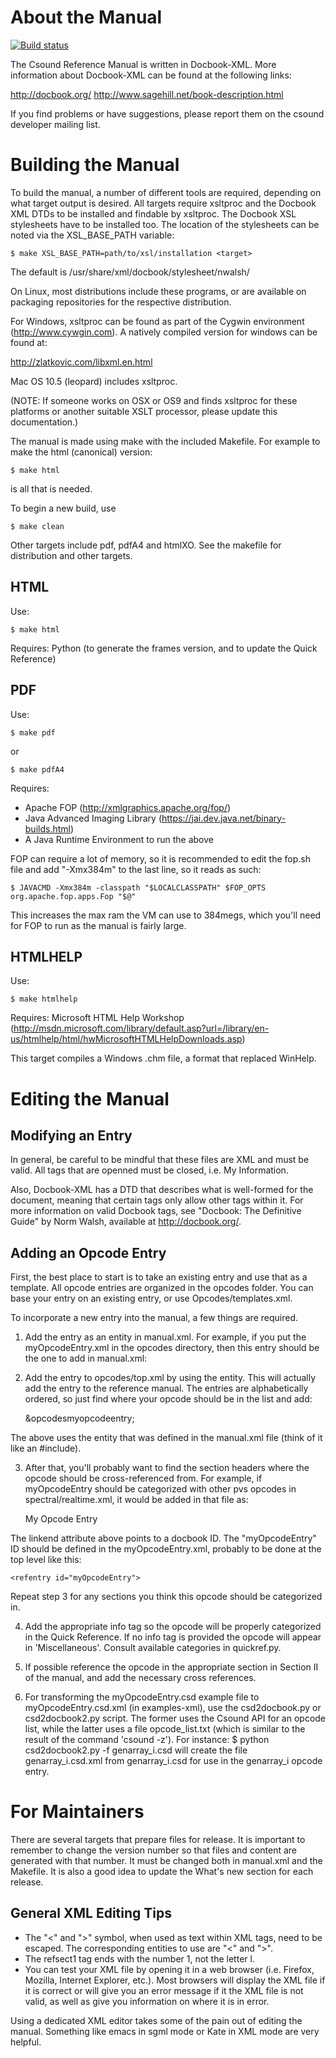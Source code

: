 # About the Manual 

[![Build status](https://travis-ci.org/csound/manual.svg?branch=master)](https://travis-ci.org/csound/manual)

The Csound Reference Manual is written in Docbook-XML. More information about
Docbook-XML can be found at the following links:

http://docbook.org/
http://www.sagehill.net/book-description.html

If you find problems or have suggestions, please report them on the csound
developer mailing list.


# Building the Manual

To build the manual, a number of different tools are required, depending on 
what target output is desired. All targets require xsltproc and the Docbook
XML DTDs to be installed and findable by xsltproc. The Docbook XSL stylesheets
have to be installed too. The location of the stylesheets can be noted via the
XSL_BASE_PATH variable:

    $ make XSL_BASE_PATH=path/to/xsl/installation <target>

The default is /usr/share/xml/docbook/stylesheet/nwalsh/

On Linux, most distributions include these programs, or are available on 
packaging repositories for the respective distribution.

For Windows, xsltproc can be found as part of the Cygwin environment
(http://www.cywgin.com). A natively compiled version for windows can be found
at:

http://zlatkovic.com/libxml.en.html

Mac OS 10.5 (leopard) includes xsltproc.

(NOTE: If someone works on OSX or OS9 and finds xsltproc for these platforms 
or another suitable XSLT processor, please update this documentation.)


The manual is made using make with the included Makefile. For example to make 
the html (canonical) version:

    $ make html

is all that is needed.

To begin a new build, use

    $ make clean

Other targets include pdf, pdfA4 and htmlXO. See the makefile for distribution
and other targets.


## HTML 

Use:

    $ make html

Requires: Python (to generate the frames version, and to update the Quick
          Reference)


## PDF 

Use:

    $ make pdf

or

    $ make pdfA4

Requires: 

* Apache FOP (http://xmlgraphics.apache.org/fop/)
* Java Advanced Imaging Library (https://jai.dev.java.net/binary-builds.html)
* A Java Runtime Environment to run the above

FOP can require a lot of memory, so it is recommended to edit the fop.sh file 
and add "-Xmx384m" to the last line, so it reads as such:

    $ JAVACMD -Xmx384m -classpath "$LOCALCLASSPATH" $FOP_OPTS org.apache.fop.apps.Fop "$@"

This increases the max ram the VM can use to 384megs, which you'll need 
for FOP to run as the manual is fairly large.


## HTMLHELP 

Use:

    $ make htmlhelp

Requires: Microsoft HTML Help Workshop
              (http://msdn.microsoft.com/library/default.asp?url=/library/en-us/htmlhelp/html/hwMicrosoftHTMLHelpDownloads.asp)

This target compiles a Windows .chm file, a format that replaced WinHelp.


# Editing the Manual

## Modifying an Entry

In general, be careful to be mindful that these files are XML and must be valid.
All tags that are openned must be closed, i.e. <para>My Information</para>.

Also, Docbook-XML has a DTD that describes what is well-formed for the document,
meaning that certain tags only allow other tags within it.  For more information
on valid Docbook tags, see "Docbook: The Definitive Guide" by Norm Walsh, 
available at http://docbook.org/.


## Adding an Opcode Entry 

First, the best place to start is to take an existing entry and use that as a 
template. All opcode entries are organized in the opcodes folder.
You can base your entry on an existing entry, or use Opcodes/templates.xml.

To incorporate a new entry into the manual, a few things are required.

1. Add the entry as an entity in manual.xml.  For example, if you put 
the myOpcodeEntry.xml in the opcodes directory, then this entry should be 
the one to add in manual.xml:

    <!ENTITY opcodesmyopcodeentry SYSTEM "opcodes/myOpcodeEntry.xml">

2. Add the entry to opcodes/top.xml by using the entity.  This will actually add 
the entry to the reference manual.  The entries are alphabetically ordered, so 
just find where your opcode should be in the list and add:

    &opcodesmyopcodeentry;

The above uses the entity that was defined in the manual.xml file (think of it 
like an #include).

3. After that, you'll probably want to find the section headers where the 
opcode should be cross-referenced from.  For example, if myOpcodeEntry should 
be categorized with other pvs opcodes in spectral/realtime.xml, it would be
added in that file as:
    
    <link linkend="myOpcodeEntry"><citetitle>My Opcode Entry</citetitle></link>

The linkend attribute above points to a docbook ID.  The "myOpcodeEntry" ID 
should be defined in the myOpcodeEntry.xml, probably to be done at the top 
level like this:

    <refentry id="myOpcodeEntry">

Repeat step 3 for any sections you think this opcode should be 
categorized in.

4. Add the appropriate info tag so the opcode will be properly categorized in
the Quick Reference. If no info tag is provided the opcode will appear in 
'Miscellaneous'. Consult available categories in quickref.py.

5. If possible reference the opcode in the appropriate section in Section II of
the manual, and add the necessary cross references.

6. For transforming the myOpcodeEntry.csd example file to myOpcodeEntry.csd.xml
(in examples-xml), use the csd2docbook.py or csd2docbook2.py script. The former
uses the Csound API for an opcode list, while the latter uses a file 
opcode_list.txt (which is similar to the result of the command 'csound -z').
For instance: $ python csd2docbook2.py -f genarray_i.csd will create the file
genarray_i.csd.xml from genarray_i.csd for use in the genarray_i opcode entry.


# For Maintainers 

There are several targets that prepare files for release. It is important to
remember to change the version number so that files and content are generated 
with that number. It must be changed both in manual.xml and the Makefile.
It is also a good idea to update the What's new section for each release.

## General XML Editing Tips

* The "<" and ">" symbol, when used as text within XML tags, need to be escaped. The corresponding entities to use are "&lt;" and "&gt;".
* The refsect1 tag ends with the number 1, not the letter l.
* You can test your XML file by opening it in a web browser (i.e. Firefox, 
Mozilla, Internet Explorer, etc.).  Most browsers will display the XML file if
it is correct or will give you an error message if it the XML file is not valid,
as well as give you information on where it is in error.

Using a dedicated XML editor takes some of the pain out of editing the manual.
Something like emacs in sgml mode or Kate in XML mode are very helpful.

